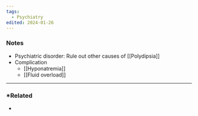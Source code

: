 ```yaml
---
tags:
  - Psychiatry
edited: 2024-01-26
---
```

### Notes
- Psychiatric disorder: Rule out other causes of [[Polydipsia]] 
- Complication
	- [[Hyponatremia]] 
	- [[Fluid overload]] 

---
### *Related
- 